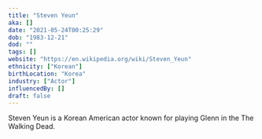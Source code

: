 ```yaml
---
title: "Steven Yeun"
aka: []
date: "2021-05-24T00:25:29"
dob: "1983-12-21"
dod: ""
tags: []
website: "https://en.wikipedia.org/wiki/Steven_Yeun"
ethnicity: ["Korean"]
birthLocation: "Korea"
industry: ["Actor"]
influencedBy: []
draft: false
---
```


Steven Yeun is a Korean American actor known for playing Glenn in the The Walking Dead.
